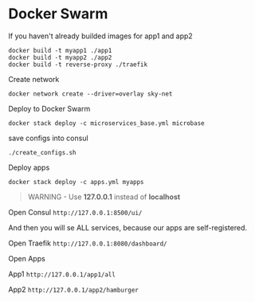 # Docker Swarm

If you haven't already builded images for app1 and app2

```Shell
docker build -t myapp1 ./app1
docker build -t myapp2 ./app2
docker build -t reverse-proxy ./traefik
```




Create network 

`docker network create --driver=overlay sky-net`

Deploy to Docker Swarm 

`docker stack deploy -c microservices_base.yml microbase`

save configs into consul

`./create_configs.sh`


Deploy apps

`docker stack deploy -c apps.yml myapps`



> WARNING - Use **127.0.0.1** instead of **localhost**

Open Consul
`http://127.0.0.1:8500/ui/`

And then you will se ALL services, because our apps are self-registered.

Open Traefik 
`http://127.0.0.1:8080/dashboard/`


Open Apps

App1
`http://127.0.0.1/app1/all`

App2
`http://127.0.0.1/app2/hamburger`